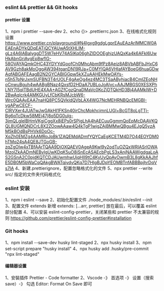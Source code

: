 ### eslint && prettier && Git hooks

#### prettier 设置

1、npm i prettier --save-dev
2、echo {}> .prettierrc.json
3、在线格式化规则设置
https://www.prettier.cn/playground/#N4Igxg9gdgLgprEAuEAzArlMMCW0AEAEnADYkQDqEATiQCYAUwA5tXHLlM-gLz4A6IABalyggDT5W7eHV74A5IKq06ghZIDOOEghjzUAQxKa4k6AFkI6UwHkAbnGriAvgEp8wflG-58OVAYAQmkOHC43YDYYdGoofCh0MhcAbm9fPz8Aeiz8ABVbABFbJHxC6AV9Gzh8akMoOggAW394tganDN19RJa+C0MYIQA6VHIafAYBoeG6huaGDwAqfABGAFEAagB2N2GYCABlGGpw5kXZuAAHEkMwOAYs-n5h57pNrJxmSUFBN3T4rUOLF4gAeOg4ez4MC3TSaAByhiacB4CmIZEoNHoCnwuBguh4wAABgBNaz4QxsfD2HDaA7UBLoJoAIyc+AAJMBGS0XESXPhLNY7I5qITBdUHE4XAA+AGZfCgzQnaDMaVc0KcZjDTQkHD3Bj4AAMklW+D2BwAqlcrk4AMKGUyLfCbKRsMJcbW6-Wrc0QAAyEAA7naHQ8PC5QVkldQVbLAX4WG7NcMEHRNBQcEMGBI-vgAPwCECF-ClRVXer4JUATwJwGAkHI1FKSn40irChcMokhcjmnLUGl+BcGT8oLgTTj-Bg6qTcDkw58MEj47j8q5DG0ulg-3jmQLgleIBHmVKgiCggXx8jEPs0rSPigLhA4hAECuuGgmmQoEpMcDAAVKQQL8UGMQNDCrL8X2ZOowAAaw4Q4kTgP1wjgZAjBMMwQBgu4EJgQ5yzAM5kBOdBsPHVk6DoOc-XqZh0EMZg4AAMRoJpBk1ZAQEMdADmfYQYCaEgKCETM4D7O44EOYDM0hTMq24sA4QE8JTGoGB-zqZgOIw4xTBfAArTQAA9DjOXQAEV0AgeA9Kwl9y2odTuOZQxWRIASrlOWAMzoIZkAADmNEBvIgUwKDqK5uO8iSnEcASAEcbPgLS3xAnjNAAWigdgaLoAS2GSnA2C0pjdKQTCDJAUwmhwUjqHIl9tC4KyUvQpAyOwmB3L8gKkAAJhfE5DB0M5bWaCqQAkgBWATqjydyQKq7D7HIgBJDpYEOMBTnfABBBpjhrDqVs7IA
4、新建.prettierignore，配置忽略格式化的文件
5、npx prettier --write src/ 指定的文件夹代码格式化

### eslint 安装

1、npm i eslint --save
2、初始化配置文件 ./node_modules/.bin/eslint --init
3、配置文件 extends 新增 extends: [...arr, prettier] 放在最后，可以覆盖 eslint 部分配置
4、可以安装 eslint-config-prettier，关闭某些和 prettier 不太兼容的规则
https://github.com/prettier/eslint-config-prettier#installation

### Git hooks

1、npm install --save-dev husky lint-staged
2、npx husky install
3、npm set-script prepare "husky install"
4、npx husky add .husky/pre-commit "npx lint-staged"

#### 编辑器设置

1、安裝插件 Prettier - Code formatter
2、Vscode -》 首选项 -》 设置（搜索 save）-》 勾选 Editor: Format On Save 即可
